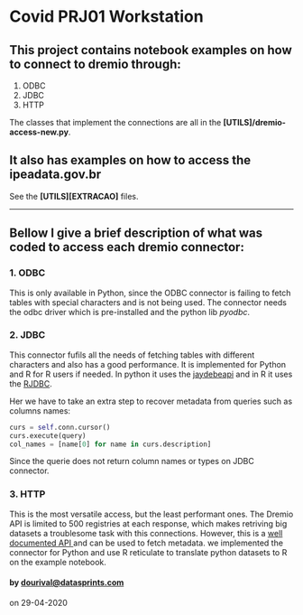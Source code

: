 Covid PRJ01 Workstation
======

## This project contains notebook examples on how to connect to dremio through:
1. ODBC
2. JDBC
3. HTTP

The classes that implement the connections are all in the **[UTILS]/dremio-access-new.py**.

## It also has examples on how to access the ipeadata.gov.br

See the **[UTILS][EXTRACAO]** files.

------
## Bellow I give a brief description of what was coded to access each dremio connector:

### 1. ODBC
This is only available in Python, since the ODBC connector is failing to fetch tables with special characters and is not being used. The connector needs the odbc driver which is pre-installed and the python lib *pyodbc*.

### 2. JDBC
This connector fufils all the needs of fetching tables with different characters and also has a good performance. It is implemented for Python and R for R users if needed. In python it uses the [jaydebeapi](https://pypi.org/project/JayDeBeApi/) and in R it uses the [RJDBC](http://www.rforge.net/RJDBC/).

Her we have to take an extra step to recover metadata from queries such as columns names:
```py
curs = self.conn.cursor()
curs.execute(query)
col_names = [name[0] for name in curs.description]
```
Since the querie does not return column names or types on JDBC connector.

### 3. HTTP
This is the most versatile access, but the least performant ones. The Dremio API is limited to 500 registries at each response, which makes retriving big datasets a troublesome task with this connections. However, this is a [well documented API ](https://docs.dremio.com/rest-api/) and can be used to fetch metadata. we implemented the connector for Python and use R reticulate to translate python datasets to R on the example notebook.

#### by dourival@datasprints.com 
on 29-04-2020 